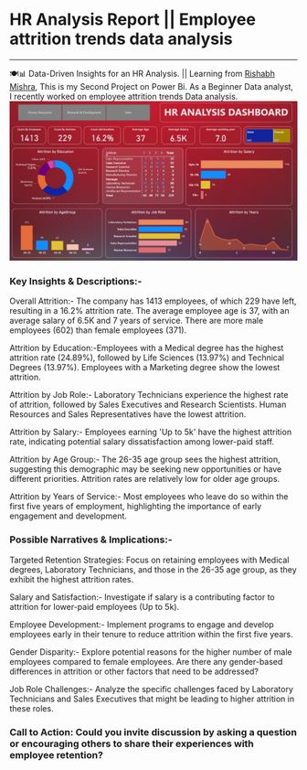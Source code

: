 # HR Analysis Report || Employee attrition trends data analysis
<hr>
🍽️📊 Data-Driven Insights for an HR Analysis. || Learning from <a href="https://www.youtube.com/@RishabhMishraOfficial">Rishabh Mishra</a>, This is my Second Project on Power Bi.
As a Beginner Data analyst, I recently worked on employee attrition trends Data analysis.

<img src="https://github.com/Biswajeet-Behera-off/HR-Analysis-Report/blob/main/Screenshot%202024-05-21%20191505.png" width="900">

### Key Insights & Descriptions:-

Overall Attrition:- The company has 1413 employees, of which 229 have left, resulting in a 16.2% attrition rate. The average employee age is 37, with an average salary of 6.5K and 7 years of service. There are more male employees (602) than female employees (371).

Attrition by Education:-Employees with a Medical degree has the highest attrition rate (24.89%), followed by Life Sciences (13.97%) and Technical Degrees (13.97%). Employees with a Marketing degree show the lowest attrition. 

Attrition by Job Role:- Laboratory Technicians experience the highest rate of attrition, followed by Sales Executives and Research Scientists. Human Resources and Sales Representatives have the lowest attrition.

Attrition by Salary:- Employees earning 'Up to 5k' have the highest attrition rate, indicating potential salary dissatisfaction among lower-paid staff.

Attrition by Age Group:- The 26-35 age group sees the highest attrition, suggesting this demographic may be seeking new opportunities or have different priorities. Attrition rates are relatively low for older age groups.

Attrition by Years of Service:- Most employees who leave do so within the first five years of employment, highlighting the importance of early engagement and development.

### Possible Narratives & Implications:-

Targeted Retention Strategies: Focus on retaining employees with Medical degrees, Laboratory Technicians, and those in the 26-35 age group, as they exhibit the highest attrition rates.

Salary and Satisfaction:- Investigate if salary is a contributing factor to attrition for lower-paid employees (Up to 5k).

Employee Development:- Implement programs to engage and develop employees early in their tenure to reduce attrition within the first five years.

Gender Disparity:- Explore potential reasons for the higher number of male employees compared to female employees. Are there any gender-based differences in attrition or other factors that need to be addressed?

Job Role Challenges:- Analyze the specific challenges faced by Laboratory Technicians and Sales Executives that might be leading to higher attrition in these roles.

### Call to Action: Could you invite discussion by asking a question or encouraging others to share their experiences with employee retention?
